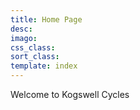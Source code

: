 ```yaml
---
title: Home Page
desc: 
imago: 
css_class:
sort_class: 
template: index
---
```

Welcome to Kogswell Cycles
